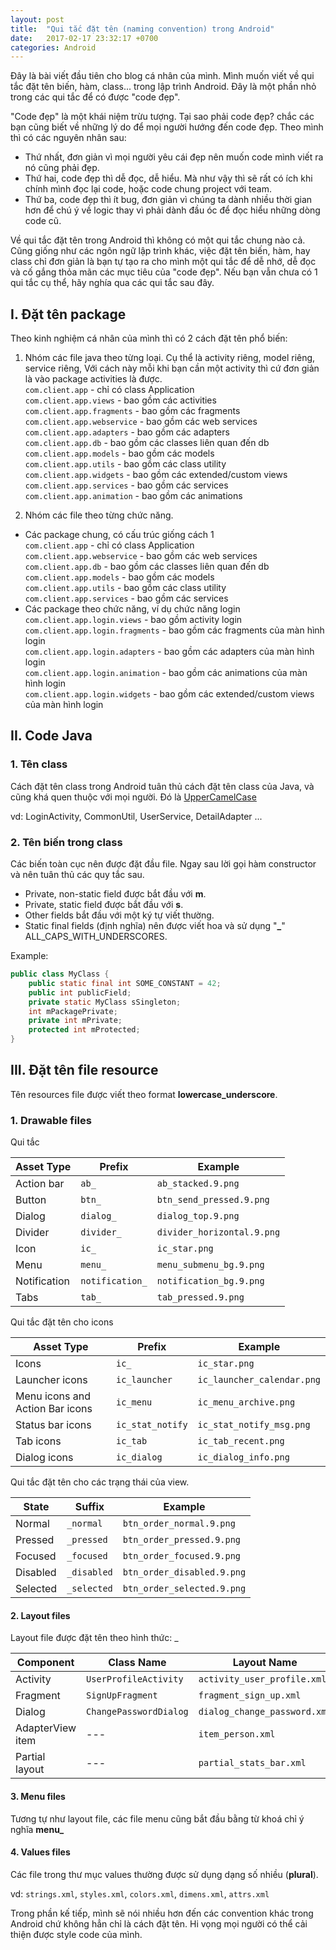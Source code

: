 ```yaml
---
layout: post
title:  "Qui tắc đặt tên (naming convention) trong Android"
date:   2017-02-17 23:32:17 +0700
categories: Android
---
```

Đây là bài viết đầu tiên cho blog cá nhân của mình. Mình muốn viết về qui tắc đặt tên biến, hàm, class... trong lập trình Android. Đây là một phần nhỏ trong các qui tắc để có được "code đẹp".

"Code đẹp" là một khái niệm trừu tượng. Tại sao phải code đẹp? chắc các bạn cũng biết về những lý do để mọi người hướng đến code đẹp. Theo mình thì có các nguyên nhân sau:
- Thứ nhất, đơn giản vì mọi người yêu cái đẹp nên muốn code mình viết ra nó cũng phải đẹp.
- Thứ hai, code đẹp thì dễ đọc, dễ hiểu. Mà như vậy thì sẽ rất có ích khi chính mình đọc lại code, hoặc code chung project với team. 
- Thứ ba, code đẹp thì ít bug, đơn giản vì chúng ta dành nhiều thời gian hơn để chú ý về logic thay vì phải dành đầu óc để đọc hiểu những dòng code cũ.

Về qui tắc đặt tên trong Android thì không có một qui tắc chung nào cả. Cũng giống như các ngôn ngữ lập trình khác, việc đặt tên biến, hàm, hay class chỉ đơn giản là bạn tự tạo ra cho mình một qui tắc để dễ nhớ, dễ đọc và cố gắng thỏa mãn các mục tiêu của "code đẹp". Nếu bạn vẫn chưa có 1 qui tắc cụ thể, hãy nghía qua các qui tắc sau đây.

## I. Đặt tên package
Theo kinh nghiệm cá nhân của mình thì có 2 cách đặt tên phổ biến:
1. Nhóm các file java theo từng loại. Cụ thể là activity riêng, model riêng, service riêng, Với cách này mỗi khi bạn cần một activity thì cứ đơn giản là vào package activities là được.
    <br>`com.client.app` - chỉ có class Application
    <br>`com.client.app.views` - bao gồm các activities
    <br>`com.client.app.fragments` - bao gồm các fragments
    <br>`com.client.app.webservice` - bao gồm các web services
    <br>`com.client.app.adapters` - bao gồm các adapters
    <br>`com.client.app.db` - bao gồm các classes liên quan đến db
    <br>`com.client.app.models` - bao gồm các models
    <br>`com.client.app.utils` - bao gồm các class utility
    <br>`com.client.app.widgets` - bao gồm các extended/custom views
    <br>`com.client.app.services` - bao gồm các services
    <br>`com.client.app.animation` - bao gồm các animations

2. Nhóm các file theo từng chức năng.
- Các package chung, có cấu trúc giống cách 1
    <br>`com.client.app` - chỉ có class Application
    <br>`com.client.app.webservice` - bao gồm các web services
    <br>`com.client.app.db` - bao gồm các classes liên quan đến db
    <br>`com.client.app.models` - bao gồm các models
    <br>`com.client.app.utils` - bao gồm các class utility
    <br>`com.client.app.services` - bao gồm các services
- Các package theo chức năng, ví dụ chức năng login
    <br>`com.client.app.login.views` - bao gồm activity login
    <br>`com.client.app.login.fragments` - bao gồm các fragments của màn hình login
    <br>`com.client.app.login.adapters` - bao gồm các adapters của màn hình login
    <br>`com.client.app.login.animation` - bao gồm các animations của màn hình login
    <br>`com.client.app.login.widgets` - bao gồm các extended/custom views của màn hình login

## II. Code Java
### 1. Tên class
Cách đặt tên class trong Android tuân thủ cách đặt tên class của Java, và cũng khá quen thuộc với mọi người. Đó là [UpperCamelCase](http://en.wikipedia.org/wiki/CamelCase)

vd: LoginActivity, CommonUtil, UserService, DetailAdapter ...
### 2. Tên biến trong class
Các biến toàn cục nên được đặt đầu file. Ngay sau lời gọi hàm constructor và nên tuân thủ các quy tắc sau.

* Private, non-static field được bắt đầu với __m__.
* Private, static field được bắt đầu với __s__.
* Other fields bắt đầu với một ký tự viết thường.
* Static final fields (định nghĩa) nên được viết hoa và sử dụng "__\___" ALL_CAPS_WITH_UNDERSCORES.

Example:

```java
public class MyClass {
    public static final int SOME_CONSTANT = 42;
    public int publicField;
    private static MyClass sSingleton;
    int mPackagePrivate;
    private int mPrivate;
    protected int mProtected;
}
```

## III. Đặt tên file resource
Tên resources file được viết theo format __lowercase_underscore__.

### 1. Drawable files

Qui tắc

| Asset Type   | Prefix            |		Example              |
|--------------|-------------------|-----------------------------|
| Action bar   | `ab_`             | `ab_stacked.9.png`          |
| Button       | `btn_`	           | `btn_send_pressed.9.png`    |
| Dialog       | `dialog_`         | `dialog_top.9.png`          |
| Divider      | `divider_`        | `divider_horizontal.9.png`  |
| Icon         | `ic_`	           | `ic_star.png`               |
| Menu         | `menu_	`          | `menu_submenu_bg.9.png`     |
| Notification | `notification_`   | `notification_bg.9.png`     |
| Tabs         | `tab_`            | `tab_pressed.9.png`         |

Qui tắc đặt tên cho icons

| Asset Type                      | Prefix             | Example                      |
| --------------------------------| ----------------   | ---------------------------- |
| Icons                           | `ic_`              | `ic_star.png`                |
| Launcher icons                  | `ic_launcher`      | `ic_launcher_calendar.png`   |
| Menu icons and Action Bar icons | `ic_menu`          | `ic_menu_archive.png`        |
| Status bar icons                | `ic_stat_notify`   | `ic_stat_notify_msg.png`     |
| Tab icons                       | `ic_tab`           | `ic_tab_recent.png`          |
| Dialog icons                    | `ic_dialog`        | `ic_dialog_info.png`         |

Qui tắc đặt tên cho các trạng thái của view.

| State	       | Suffix          | Example                     |
|--------------|-----------------|-----------------------------|
| Normal       | `_normal`       | `btn_order_normal.9.png`    |
| Pressed      | `_pressed`      | `btn_order_pressed.9.png`   |
| Focused      | `_focused`      | `btn_order_focused.9.png`   |
| Disabled     | `_disabled`     | `btn_order_disabled.9.png`  |
| Selected     | `_selected`     | `btn_order_selected.9.png`  |


#### 2. Layout files

Layout file được đặt tên theo hình thức: <WHAT>_<WHERE>

| Component        | Class Name             | Layout Name                   |
| ---------------- | ---------------------- | ----------------------------- |
| Activity         | `UserProfileActivity`  | `activity_user_profile.xml`   |
| Fragment         | `SignUpFragment`       | `fragment_sign_up.xml`        |
| Dialog           | `ChangePasswordDialog` | `dialog_change_password.xml`  |
| AdapterView item | ---                    | `item_person.xml`             |
| Partial layout   | ---                    | `partial_stats_bar.xml`       |

#### 3. Menu files

Tương tự như layout file, các file menu cũng bắt đầu bằng từ khoá chỉ ý nghĩa __menu\___

#### 4. Values files

Các file trong thư mục values thường được sử dụng dạng số nhiều (__plural__).

vd: `strings.xml`, `styles.xml`, `colors.xml`, `dimens.xml`, `attrs.xml`

Trong phần kế tiếp, mình sẽ nói nhiều hơn đến các convention khác trong Android chứ không hẳn chỉ là cách đặt tên. Hi vọng mọi người có thể cải thiện được style code của mình.